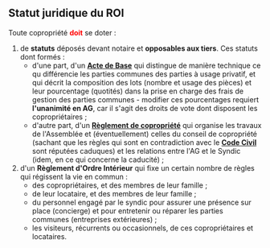 ## Statut juridique du ROI

Toute copropriété <font color="red"><b>doit</b></font> se doter :

1. de **statuts** déposés devant notaire et **opposables aux tiers**. Ces statuts dont formés :
    * d'une part, d'un **[Acte de Base]()** qui distingue de manière technique ce qu différencie les parties communes des parties à usage privatif, et qui décrit la composition des lots (nombre et usage des pièces) et leur pourcentage (quotités) dans la prise en charge des frais de gestion des parties communes - modifier ces pourcentages requiert **l'unanimité en AG**, car il s'agit des droits de vote dont disposent les copropriétaires ;
    * d'autre part, d'un **[Règlement de copropriété]()** qui organise les travaux de l'Assemblée et (éventuellement) celles du conseil de copropriété (sachant que les règles qui sont en contradiction avec le **[Code Civil]()** sont réputées caduques) et les relations entre l'AG et le Syndic (idem, en ce qui concerne la caducité) ;
2. d'un **Règlement d'Ordre Intérieur** qui fixe un certain nombre de règles qui régissent la vie en commun :
    * des copropriétaires, et des membres de leur famille ;
    * de leur locataire, et des membres de leur famille ;
    * du personnel engagé par le syndic pour assurer une présence sur place (concierge) et pour entretenir ou réparer les parties communes (entreprises extérieures) ;
    * les visiteurs, récurrents ou occasionnels, de ces copropriétaires et locataires.
